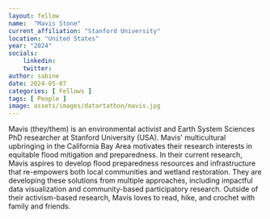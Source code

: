 ```yaml
---
layout: fellow
name:  "Mavis Stone"
current_affiliation: "Stanford University"
location: "United States"
year: "2024"
socials:
    linkedin: 
    twitter: 
author: sabine
date: 2024-05-07
categories: [ Fellows ]
tags: [ People ]
image: assets/images/datartathon/mavis.jpg
---
```


Mavis (they/them) is an environmental activist and Earth System Sciences PhD researcher at Stanford University (USA). Mavis' multicultural upbringing in the California Bay Area motivates their research interests in equitable flood mitigation and preparedness. In their current research, Mavis aspires to develop flood preparedness resources and infrastructure that re-empowers both local communities and wetland restoration. They are developing these solutions from multiple approaches, including impactful data visualization and community-based participatory research. Outside of their activism-based research, Mavis loves to read, hike, and crochet with family and friends.